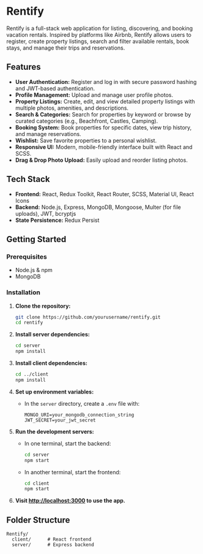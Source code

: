 # Rentify

Rentify is a full-stack web application for listing, discovering, and booking vacation rentals. Inspired by platforms like Airbnb, Rentify allows users to register, create property listings, search and filter available rentals, book stays, and manage their trips and reservations.

## Features

- **User Authentication:** Register and log in with secure password hashing and JWT-based authentication.
- **Profile Management:** Upload and manage user profile photos.
- **Property Listings:** Create, edit, and view detailed property listings with multiple photos, amenities, and descriptions.
- **Search & Categories:** Search for properties by keyword or browse by curated categories (e.g., Beachfront, Castles, Camping).
- **Booking System:** Book properties for specific dates, view trip history, and manage reservations.
- **Wishlist:** Save favorite properties to a personal wishlist.
- **Responsive UI:** Modern, mobile-friendly interface built with React and SCSS.
- **Drag & Drop Photo Upload:** Easily upload and reorder listing photos.

## Tech Stack

- **Frontend:** React, Redux Toolkit, React Router, SCSS, Material UI, React Icons
- **Backend:** Node.js, Express, MongoDB, Mongoose, Multer (for file uploads), JWT, bcryptjs
- **State Persistence:** Redux Persist

## Getting Started

### Prerequisites

- Node.js & npm
- MongoDB

### Installation

1. **Clone the repository:**
   ```sh
   git clone https://github.com/yourusername/rentify.git
   cd rentify
   ```

2. **Install server dependencies:**
   ```sh
   cd server
   npm install
   ```

3. **Install client dependencies:**
   ```sh
   cd ../client
   npm install
   ```

4. **Set up environment variables:**
   - In the `server` directory, create a `.env` file with:
     ```
     MONGO_URI=your_mongodb_connection_string
     JWT_SECRET=your_jwt_secret
     ```

5. **Run the development servers:**
   - In one terminal, start the backend:
     ```sh
     cd server
     npm start
     ```
   - In another terminal, start the frontend:
     ```sh
     cd client
     npm start
     ```

6. **Visit [http://localhost:3000](http://localhost:3000) to use the app.**

## Folder Structure

```
Rentify/
  client/      # React frontend
  server/      # Express backend
```

